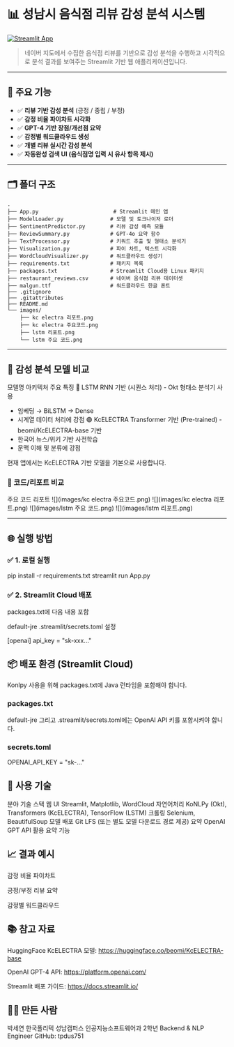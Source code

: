 # 📊 성남시 음식점 리뷰 감성 분석 시스템

[![Streamlit App](https://img.shields.io/badge/Streamlit-Deployed-brightgreen?logo=streamlit)](https://share.streamlit.io/your-deployment-link)

> 네이버 지도에서 수집한 음식점 리뷰를 기반으로 감성 분석을 수행하고 시각적으로 분석 결과를 보여주는 Streamlit 기반 웹 애플리케이션입니다.

---

## 🧠 주요 기능

- ✅ **리뷰 기반 감성 분석** (긍정 / 중립 / 부정)
- ✅ **감정 비율 파이차트 시각화**
- ✅ **GPT-4 기반 장점/개선점 요약**
- ✅ **감정별 워드클라우드 생성**
- ✅ **개별 리뷰 실시간 감성 분석**
- ✅ **자동완성 검색 UI (음식점명 입력 시 유사 항목 제시)**

---

## 🗂️ 폴더 구조

```
.
├── App.py                        # Streamlit 메인 앱
├── ModelLoader.py               # 모델 및 토크나이저 로더
├── SentimentPredictor.py        # 리뷰 감성 예측 모듈
├── ReviewSummary.py             # GPT-4o 요약 함수
├── TextProcessor.py             # 키워드 추출 및 형태소 분석기
├── Visualization.py             # 파이 차트, 텍스트 시각화
├── WordCloudVisualizer.py       # 워드클라우드 생성기
├── requirements.txt             # 패키지 목록
├── packages.txt                 # Streamlit Cloud용 Linux 패키지
├── restaurant_reviews.csv       # 네이버 음식점 리뷰 데이터셋
├── malgun.ttf                   # 워드클라우드 한글 폰트
├── .gitignore
├── .gitattributes
├── README.md
└── images/
    ├── kc electra 리포트.png
    ├── kc electra 주요코드.png
    ├── lstm 리포트.png
    └── lstm 주요 코드.png
```

---

## 🧠 감성 분석 모델 비교
모델명	아키텍처	주요 특징
🔵 LSTM	RNN 기반 (시퀀스 처리)	- Okt 형태소 분석기 사용
- 임베딩 → BiLSTM → Dense
- 시계열 데이터 처리에 강점
🟣 KcELECTRA	Transformer 기반 (Pre-trained)	- beomi/KcELECTRA-base 기반
- 한국어 뉴스/위키 기반 사전학습
- 문맥 이해 및 분류에 강점

현재 앱에서는 KcELECTRA 기반 모델을 기본으로 사용합니다.

### 📌 코드/리포트 비교
주요 코드	리포트
![](images/kc electra 주요코드.png)	![](images/kc electra 리포트.png)
![](images/lstm 주요 코드.png)	![](images/lstm 리포트.png)

---

## 🌐 실행 방법

### ✅ 1. 로컬 실행
pip install -r requirements.txt
streamlit run App.py

### ✅ 2. Streamlit Cloud 배포
packages.txt에 다음 내용 포함


default-jre
.streamlit/secrets.toml 설정


[openai]
api_key = "sk-xxx..."



## 📦 배포 환경 (Streamlit Cloud)
Konlpy 사용을 위해 packages.txt에 Java 런타임을 포함해야 합니다.


### packages.txt
default-jre
그리고 .streamlit/secrets.toml에는 OpenAI API 키를 포함시켜야 합니다.


### secrets.toml
OPENAI_API_KEY = "sk-..."

## 🧹 사용 기술
분야	기술 스택
웹 UI	Streamlit, Matplotlib, WordCloud
자연어처리	KoNLPy (Okt), Transformers (KcELECTRA), TensorFlow (LSTM)
크롤링	Selenium, BeautifulSoup
모델 배포	Git LFS (또는 별도 모델 다운로드 경로 제공)
요약	OpenAI GPT API 활용 요약 기능

## 📈 결과 예시
감정 비율 파이차트

긍정/부정 리뷰 요약

감정별 워드클라우드

## 📚 참고 자료
HuggingFace KcELECTRA 모델: https://huggingface.co/beomi/KcELECTRA-base

OpenAI GPT-4 API: https://platform.openai.com/

Streamlit 배포 가이드: https://docs.streamlit.io/

## 🙋‍♀️ 만든 사람
박세연
한국폴리텍 성남캠퍼스
인공지능소프트웨어과 2학년
Backend & NLP Engineer
GitHub: tpdus751

